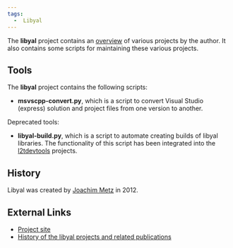 ```yaml
---
tags:
  -  Libyal
---
```

The **libyal** project contains an
[overview](https://github.com/libyal/libyal/wiki/Overview) of various
projects by the author. It also contains some scripts for maintaining
these various projects.

## Tools

The **libyal** project contains the following scripts:

- **msvscpp-convert.py**, which is a script to convert Visual Studio
  (express) solution and project files from one version to another.

Deprecated tools:

- **libyal-build.py**, which is a script to automate creating builds of
  libyal libraries. The functionality of this script has been integrated
  into the [l2tdevtools](https://github.com/log2timeline/l2tdevtools)
  projects.

## History

Libyal was created by [Joachim Metz](joachim_metz.md) in 2012.

## External Links

- [Project site](https://github.com/libyal/libyal/)
- [History of the libyal projects and related
  publications](https://github.com/libyal/libyal/wiki/History)

